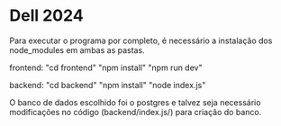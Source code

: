 # Dell 2024

Para executar o programa por completo, é necessário a instalação dos node_modules em ambas as pastas.

frontend:
"cd frontend"
"npm install"
"npm run dev"

backend:
"cd backend"
"npm install"
"node index.js"

O banco de dados escolhido foi o postgres e talvez seja necessário modificações no código (backend/index.js/) para criação do banco.

